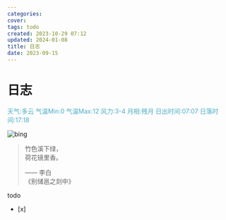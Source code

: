 ```yaml
---
categories: 
cover: 
tags: todo
created: 2023-10-29 07:12
updated: 2024-01-08
title: 日志
date: 2023-09-15
---
```

# 日志


<font color="#4bacc6">天气:多云  气温Min:0  气温Max:12  风力:3-4  月相:残月  日出时间:07:07  日落时间:17:18</font>

![bing](https://cn.bing.com/th?id=OHR.MotherCheetah_ZH-CN6992630248_1920x1080.jpg)

> 竹色溪下绿，  
> 荷花镜里香。  
> 
> —— 李白  
> 《别储邕之剡中》


todo 
- [x] 


